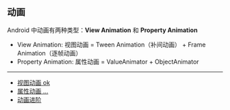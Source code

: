 ## 动画

Android 中动画有两种类型：**View Animation** 和 **Property Animation**

- View Animation: 视图动画 = Tween Animation（补间动画） + Frame Animation（逐帧动画）
- Property Animation: 属性动画 = ValueAnimator + ObjectAnimator
---

- [视图动画 ok](./view_animation.md)
- [属性动画 ...](./property_anim.md)
- [动画进阶](./anim_advance.md)